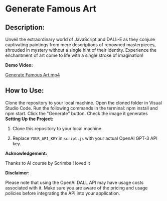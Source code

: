 # Generate Famous Art
## Description:
Unveil the extraordinary world of JavaScript and DALL-E as they conjure captivating paintings from mere descriptions of renowned masterpieces, shrouded in mystery without a single hint of their identity. Experience the enchantment of art come to life with a single stroke of imagination!

**Demo Video:**

[Generate Famous Art.mp4](Dalle.mp4)

## How to Use:
Clone the repository to your local machine.
Open the cloned folder in Visual Studio Code.
Run the following commands in the terminal: npm install and npm start.
Click the "Generate" button.
Check the image it generates
**Setting Up the Project:**

1. Clone this repository to your local machine.

2. Replace `YOUR_API_KEY` in `script.js` with your actual OpenAI GPT-3 API key.

**Acknowledgement:**

Thanks to AI course by Scrimba ! loved it 

**Disclaimer:**

Please note that using the OpenAI DALL API may have usage costs associated with it. Make sure you are aware of the pricing and usage policies before integrating the API into your application.
